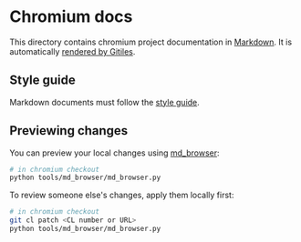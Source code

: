 # Chromium docs

This directory contains chromium project documentation in [Markdown].
It is automatically
[rendered by Gitiles](https://chromium.googlesource.com/chromium/src/+/master/docs/).

## Style guide

Markdown documents must follow the [style guide].

## Previewing changes

You can preview your local changes using [md_browser]:

```bash
# in chromium checkout
python tools/md_browser/md_browser.py
```

To review someone else's changes, apply them locally first:

```bash
# in chromium checkout
git cl patch <CL number or URL>
python tools/md_browser/md_browser.py
```

[Markdown]: https://gerrit.googlesource.com/gitiles/+/master/Documentation/markdown.md
[style guide]: https://github.com/google/styleguide/tree/gh-pages/docguide
[md_browser]: ../tools/md_browser/